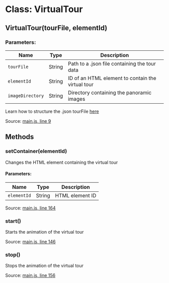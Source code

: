 # Class: VirtualTour

## VirtualTour(tourFile, elementId)

### Parameters:

| Name       | Type   | Description                            |
|------------|--------|----------------------------------------|
| `tourFile` | String | Path to a .json file containing the tour data |
| `elementId`| String | ID of an HTML element to contain the virtual tour |
| `imageDirectory`| String | Directory containing the panoramic images |

Learn how to structure the .json tourFile [here](tourDocs.md)

Source: [main.js, line 9](../source/main.js#L9)

## Methods

### setContainer(elementId)

Changes the HTML element containing the virtual tour

#### Parameters:

| Name       | Type   | Description          |
|------------|--------|----------------------|
| `elementId`| String | HTML element ID      |

Source: [main.js, line 164](../source/main.js#L164)

### start()

Starts the animation of the virtual tour

Source: [main.js, line 146](../source/main.js#L146)

### stop()

Stops the animation of the virtual tour

Source: [main.js, line 156](../source/main.js#L156)
